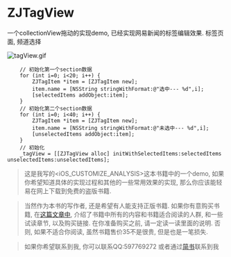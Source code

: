 # ZJTagView
一个collectionView拖动的实现demo, 已经实现网易新闻的标签编辑效果. 标签页面, 频道选择



![tagView.gif](http://upload-images.jianshu.io/upload_images/1271831-15723b070812c6ae.gif?imageMogr2/auto-orient/strip)


```
    // 初始化第一个section数据
    for (int i=0; i<20; i++) {
        ZJTagItem *item = [ZJTagItem new];
        item.name = [NSString stringWithFormat:@"选中--- %d",i];
        [selectedItems addObject:item];
    }
    // 初始化第二个section数据
    for (int i=0; i<40; i++) {
        ZJTagItem *item = [ZJTagItem new];
        item.name = [NSString stringWithFormat:@"未选中--- %d",i];
        [unselectedItems addObject:item];
    }
    // 初始化
    _tagView = [[ZJTagView alloc] initWithSelectedItems:selectedItems unselectedItems:unselectedItems];
```

> 这是我写的<iOS_CUSTOMIZE_ANALYSIS>这本书籍中的一个demo, 如果你希望知道具体的实现过程和其他的一些常用效果的实现, 那么你应该能轻易在网上下载到免费的盗版书籍. 

> 当然作为本书的写作者, 还是希望有人能支持正版书籍. 如果你有意购买书籍, 在[这篇文章中](http://www.jianshu.com/p/510500f3aebd), 介绍了书籍中所有的内容和书籍适合阅读的人群, 和一些试读章节, 以及购买链接. 在你准备购买之前, 请一定读一读里面的说明. 否则, 如果不适合你阅读, 虽然书籍售价35不是很贵, 但是也是一笔损失.


> 如果你希望联系到我, 你可以联系QQ:597769272
> 或者通过[简书](http://www.jianshu.com/users/fb31a3d1ec30/latest_articles)联系到我